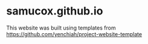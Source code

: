 # samucox.github.io

This website was built using templates from https://github.com/yenchiah/project-website-template
